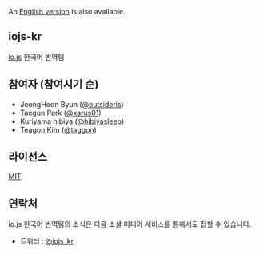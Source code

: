 An [English version](https://github.com/iojs/iojs-kr/blob/master/README.en.md) is also available.

## iojs-kr
[io.js](https://iojs.org/) 한국어 번역팀

## 참여자 (참여시기 순)
- JeongHoon Byun ([@outsideris](http://github.com/outsideris))
- Taegun Park ([@xarus01](https://github.com/xarus01))
- Kuriyama hibiya ([@hibiyasleep](https://github.com/hibiyasleep))
- Teagon Kim ([@taggon](https://github.com/taggon))

## 라이선스
[MIT](https://tldrlegal.com/license/mit-license)

## 연락처
io.js  한국어 번역팀의 소식은 다음 소셜 미디어 서비스를 통해서도 접할 수 있습니다.
- 트위터 : [@iojs_kr](https://twitter.com/iojs_kr)
